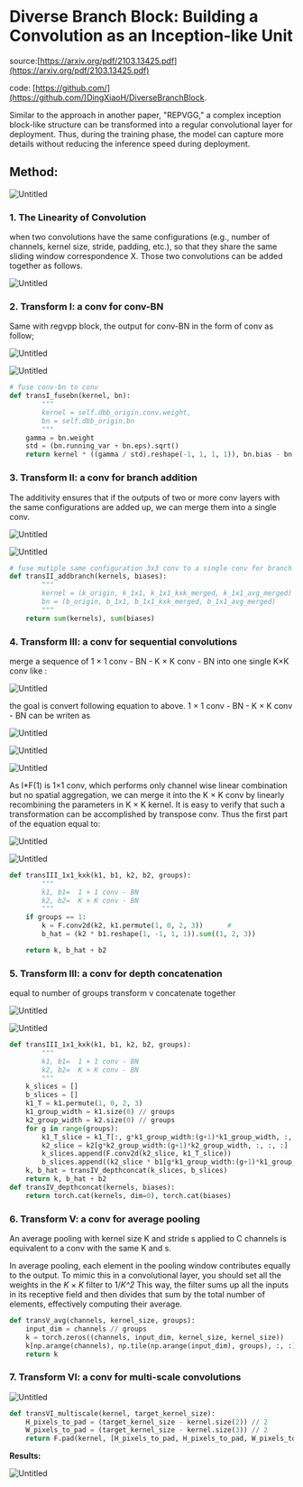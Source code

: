 # Diverse Branch Block: Building a Convolution as an Inception-like Unit

source:[https://arxiv.org/pdf/2103.13425.pdf](https://arxiv.org/pdf/2103.13425.pdf)

code: [https://github.com/](https://github.com/)DingXiaoH/DiverseBranchBlock.

Similar to the approach in another paper, "REPVGG," a complex inception block-like structure can be transformed into a regular convolutional layer for deployment. Thus, during the training phase, the model can capture more details without reducing the inference speed during deployment.

## Method:

![Untitled](Diverse%20Branch%20Block%20Building%20a%20Convolution%20as%20an%20%20d5c22935fcf24399bf3c56b5e0b8b646/Untitled.png)

### 1. The Linearity of Convolution

when two convolutions have the same configurations (e.g., number of channels, kernel size, stride, padding, etc.), so that they share the same sliding window correspondence X. Those two convolutions can be added together as follows. 

![Untitled](Diverse%20Branch%20Block%20Building%20a%20Convolution%20as%20an%20%20d5c22935fcf24399bf3c56b5e0b8b646/Untitled%201.png)

### 2. Transform I: a conv for conv-BN

Same with regvpp block, the output for conv-BN in the form of conv as follow; 

![Untitled](Diverse%20Branch%20Block%20Building%20a%20Convolution%20as%20an%20%20d5c22935fcf24399bf3c56b5e0b8b646/Untitled%202.png)

![Untitled](Diverse%20Branch%20Block%20Building%20a%20Convolution%20as%20an%20%20d5c22935fcf24399bf3c56b5e0b8b646/Untitled%203.png)

```python
# fuse conv-bn to conv
def transI_fusebn(kernel, bn):
		"""
		kernel = self.dbb_origin.conv.weight, 
		bn = self.dbb_origin.bn
		"""
    gamma = bn.weight
    std = (bn.running_var + bn.eps).sqrt()
    return kernel * ((gamma / std).reshape(-1, 1, 1, 1)), bn.bias - bn.running_mean * gamma / std
```

### 3. Transform II: a conv for branch addition

The additivity ensures that if the outputs of two or more conv layers with the same configurations are added up, we can merge them into a single conv.

![Untitled](Diverse%20Branch%20Block%20Building%20a%20Convolution%20as%20an%20%20d5c22935fcf24399bf3c56b5e0b8b646/Untitled%204.png)

![Untitled](Diverse%20Branch%20Block%20Building%20a%20Convolution%20as%20an%20%20d5c22935fcf24399bf3c56b5e0b8b646/Untitled%205.png)

```python
# fuse mutiple same configuration 3x3 conv to a single conv for branch addition. 
def transII_addbranch(kernels, biases):
		"""
		kernel = (k_origin, k_1x1, k_1x1_kxk_merged, k_1x1_avg_merged)
		bn = (b_origin, b_1x1, b_1x1_kxk_merged, b_1x1_avg_merged)
		"""
    return sum(kernels), sum(biases)
```

### 4. Transform III: a conv for sequential convolutions

merge a sequence of 1 × 1 conv - BN - K × K conv - BN into one single K×K conv like :

![Untitled](Diverse%20Branch%20Block%20Building%20a%20Convolution%20as%20an%20%20d5c22935fcf24399bf3c56b5e0b8b646/Untitled%206.png)

the goal is convert following equation to above. 1 × 1 conv - BN - K × K conv - BN can be writen as 

![Untitled](Diverse%20Branch%20Block%20Building%20a%20Convolution%20as%20an%20%20d5c22935fcf24399bf3c56b5e0b8b646/Untitled%207.png)

![Untitled](Diverse%20Branch%20Block%20Building%20a%20Convolution%20as%20an%20%20d5c22935fcf24399bf3c56b5e0b8b646/Untitled%208.png)

![Untitled](Diverse%20Branch%20Block%20Building%20a%20Convolution%20as%20an%20%20d5c22935fcf24399bf3c56b5e0b8b646/Untitled%209.png)

As I*F(1) is 1×1 conv, which performs only channel wise linear combination but no spatial aggregation, we can merge it into the K × K conv by linearly recombining the parameters in K × K kernel. It is easy to verify that such a transformation can be accomplished by transpose conv. Thus the first part of the equation equal to:

![Untitled](Diverse%20Branch%20Block%20Building%20a%20Convolution%20as%20an%20%20d5c22935fcf24399bf3c56b5e0b8b646/Untitled%2010.png)

![Untitled](Diverse%20Branch%20Block%20Building%20a%20Convolution%20as%20an%20%20d5c22935fcf24399bf3c56b5e0b8b646/Untitled%2011.png)

```python
def transIII_1x1_kxk(k1, b1, k2, b2, groups):
		"""
		k1, b1=  1 × 1 conv - BN 
		k2, b2=  K × K conv - BN
		"""
    if groups == 1:
        k = F.conv2d(k2, k1.permute(1, 0, 2, 3))      #
        b_hat = (k2 * b1.reshape(1, -1, 1, 1)).sum((1, 2, 3))

    return k, b_hat + b2
```

### 5. Transform III: a conv for depth concatenation

equal to number of groups transform v concatenate together

![Untitled](Diverse%20Branch%20Block%20Building%20a%20Convolution%20as%20an%20%20d5c22935fcf24399bf3c56b5e0b8b646/Untitled%2012.png)

![Untitled](Diverse%20Branch%20Block%20Building%20a%20Convolution%20as%20an%20%20d5c22935fcf24399bf3c56b5e0b8b646/Untitled%2013.png)

```python
def transIII_1x1_kxk(k1, b1, k2, b2, groups):
		"""
		k1, b1=  1 × 1 conv - BN 
		k2, b2=  K × K conv - BN
		"""
    k_slices = []
    b_slices = []
    k1_T = k1.permute(1, 0, 2, 3)
    k1_group_width = k1.size(0) // groups
    k2_group_width = k2.size(0) // groups
    for g in range(groups):
        k1_T_slice = k1_T[:, g*k1_group_width:(g+1)*k1_group_width, :, :]
        k2_slice = k2[g*k2_group_width:(g+1)*k2_group_width, :, :, :]
        k_slices.append(F.conv2d(k2_slice, k1_T_slice))
        b_slices.append((k2_slice * b1[g*k1_group_width:(g+1)*k1_group_width].reshape(1, -1, 1, 1)).sum((1, 2, 3)))
    k, b_hat = transIV_depthconcat(k_slices, b_slices)
    return k, b_hat + b2
def transIV_depthconcat(kernels, biases):
    return torch.cat(kernels, dim=0), torch.cat(biases)
```

### 6. Transform V: a conv for average pooling

An average pooling with kernel size K and stride s applied to C channels is equivalent to a conv with the same K and s.

In average pooling, each element in the pooling window contributes equally to the output. To mimic this in a convolutional layer, you should set all the weights in the *K* × *K* filter to 1/*K^2* This way, the filter sums up all the inputs in its receptive field and then divides that sum by the total number of elements, effectively computing their average.

```python
def transV_avg(channels, kernel_size, groups):
    input_dim = channels // groups
    k = torch.zeros((channels, input_dim, kernel_size, kernel_size))
    k[np.arange(channels), np.tile(np.arange(input_dim), groups), :, :] = 1.0 / kernel_size ** 2
    return k
```

### 7. Transform VI: a conv for multi-scale convolutions

![Untitled](Diverse%20Branch%20Block%20Building%20a%20Convolution%20as%20an%20%20d5c22935fcf24399bf3c56b5e0b8b646/Untitled%2014.png)

```python
def transVI_multiscale(kernel, target_kernel_size):
    H_pixels_to_pad = (target_kernel_size - kernel.size(2)) // 2
    W_pixels_to_pad = (target_kernel_size - kernel.size(3)) // 2
    return F.pad(kernel, [H_pixels_to_pad, H_pixels_to_pad, W_pixels_to_pad, W_pixels_to_pad])
```

**Results:**

![Untitled](Diverse%20Branch%20Block%20Building%20a%20Convolution%20as%20an%20%20d5c22935fcf24399bf3c56b5e0b8b646/Untitled%2015.png)
